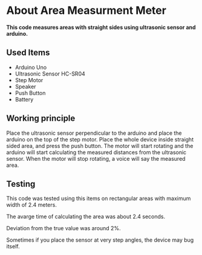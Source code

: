 # About Area Measurment Meter

**This code measures areas with straight sides using ultrasonic sensor and arduino.**

## Used Items

- Arduino Uno
- Ultrasonic Sensor HC-SR04
- Step Motor
- Speaker
- Push Button
- Battery

## Working principle 
Place the ultrasonic sensor perpendicular to the arduino and place the arduino on the top of the step motor. Place the whole device inside straight sided area, and press the push button. The motor will start rotating and the arduino will start calculating the measured distances from the ultrasonic sensor. When the motor will stop rotating, a voice will say the measured area.

## Testing
This code was tested using this items on rectangular areas with maximum width of 2.4 meters.

The avarge time of calculating the area was about 2.4 seconds.

Deviation from the true value was around 2%.

Sometimes if you place the sensor at very step angles, the device may bug itself.
